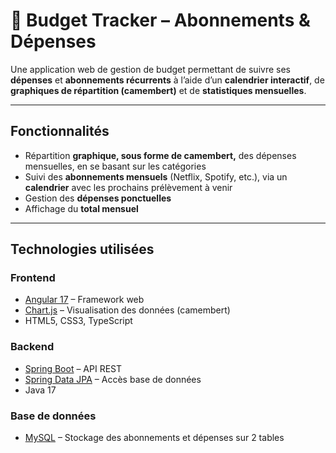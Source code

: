 # 💸 Budget Tracker – Abonnements & Dépenses

Une application web de gestion de budget permettant de suivre ses **dépenses** et **abonnements récurrents** à l’aide d’un **calendrier interactif**, de **graphiques de répartition (camembert)** et de **statistiques mensuelles**.

---

## Fonctionnalités

- Répartition **graphique, sous forme de camembert,** des dépenses mensuelles, en se basant sur les catégories
- Suivi des **abonnements mensuels** (Netflix, Spotify, etc.), via un **calendrier** avec les prochains prélèvement à venir
- Gestion des **dépenses ponctuelles**
- Affichage du **total mensuel**

---

## Technologies utilisées

### Frontend
- [Angular 17](https://angular.io/) – Framework web
- [Chart.js](https://www.chartjs.org/) – Visualisation des données (camembert)
- HTML5, CSS3, TypeScript

### Backend
- [Spring Boot](https://spring.io/projects/spring-boot) – API REST
- [Spring Data JPA](https://spring.io/projects/spring-data-jpa) – Accès base de données
- Java 17

### Base de données
- [MySQL](https://www.mysql.com/) – Stockage des abonnements et dépenses sur 2 tables
